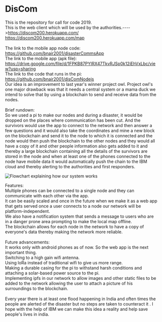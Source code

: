 # DisCom
This is the repository for call for code 2019.<br />
This is the web client which will be used by the authorities.---->https://discom200.herokuapp.com/<br />
https://discom200.herokuapp.com/map<br />
<br />
The link to the mobile app node code: https://github.com/bnair2001/disasterCommsApp <br />
The link to the mobile app (apk file): https://drive.google.com/file/d/1FPKB87PYIRX47TkvRJSp0k12iEhVxLbc/view?usp=sharing <br />
The link to the code that runs in the pi: https://github.com/bnair2001/disComNodejs <br />
Our idea is an improvement to last year's winner project owl. Project owl's one major drawback was that it needs a central system or a mama duck we intend to solve that by using a blockchain to send and receive data from the nodes.
<Br />
<br />
Brief rundown:<br />
So we used a pi to make our nodes and during a disaster, it would be dropped on the places where communication has been cut. And the survivors would use the app to connect to the network and then answer a few questions and it would also take the coordinates and mine a new block on the blockchain and send it to the node to which it is connected and the node would then push the blockchain to the other nodes and they would all have a copy of it and other people information also gets added to it and thereby a large blockchain containing all the details of the survivors are stored in the node and when at least one of the phones connected to the node have mobile data it would automatically push the chain to the IBM cloud and thereby alerting to the authorities and first responders. 
<br />

![Flowchart explaining how our system works](https://cdn.discordapp.com/attachments/600996330579689492/605371841057390608/fl1_1.jpg)

Features:<br />
Multiple phones can be connected to a single node and they can communicate with each other via the app.<br />
It can be easily scaled and once in the future when we make it as a web app that gets served once a user connects to a node our network will be platform-independent.<br />
We also have a notification system that sends a message to users who are in a danger prone area prompting to make the local map offline.<br />
The blockchain allows for each node in the network to have a copy of everyone's data thereby making the network more reliable.<br />
<br />
Future advancements:<br />
It works only with android phones as of now. So the web app is the next important thing.<br />
Switching to a high gain wifi antenna.<br />
Using loRa instead of traditional wifi to give us more range.<br />
Making a durable casing for the pi to withstand harsh conditions and attaching a solar-based power source to the pi.<br />
Implementing ipfs in our network to allow images and other static files to be added to the network allowing the user to attach a picture of his surroundings to the blockchain.<br />
<br />
Every year there is at least one flood happening in India and often times the people are alerted of the disaster but no steps are taken to counteract it . I hope with the help of IBM we can make this idea a reality and help save people's lives in india.







